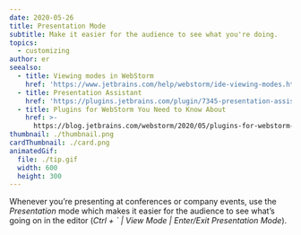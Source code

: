 ```yaml
---
date: 2020-05-26
title: Presentation Mode
subtitle: Make it easier for the audience to see what you're doing.
topics:
  - customizing
author: er
seealso:
  - title: Viewing modes in WebStorm
    href: 'https://www.jetbrains.com/help/webstorm/ide-viewing-modes.html#'
  - title: Presentation Assistant
    href: 'https://plugins.jetbrains.com/plugin/7345-presentation-assistant'
  - title: Plugins for WebStorm You Need to Know About
    href: >-
      https://blog.jetbrains.com/webstorm/2020/05/plugins-for-webstorm-you-need-to-know-about/
thumbnail: ./thumbnail.png
cardThumbnail: ./card.png
animatedGif:
  file: ./tip.gif
  width: 600
  height: 300
---
```

Whenever you’re presenting at conferences or company events, use the *Presentation* mode which makes it easier for the audience to see what’s going on in the editor (*Ctrl + ` | View Mode | Enter/Exit Presentation Mode*).
